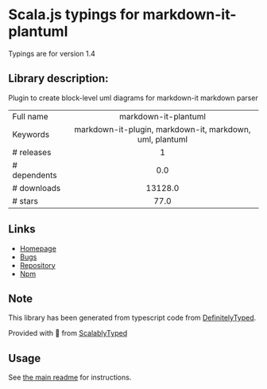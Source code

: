 
# Scala.js typings for markdown-it-plantuml

Typings are for version 1.4

## Library description:
Plugin to create block-level uml diagrams for markdown-it markdown parser

|                    |                 |
| ------------------ | :-------------: |
| Full name          | markdown-it-plantuml |
| Keywords           | markdown-it-plugin, markdown-it, markdown, uml, plantuml |
| # releases         | 1 |
| # dependents       | 0.0 |
| # downloads        | 13128.0 |
| # stars            | 77.0 |

## Links
- [Homepage](https://github.com/gmunguia/markdown-it-plantuml#readme)
- [Bugs](https://github.com/gmunguia/markdown-it-plantuml/issues)
- [Repository](https://github.com/gmunguia/markdown-it-plantuml)
- [Npm](https://www.npmjs.com/package/markdown-it-plantuml)
    


## Note
This library has been generated from typescript code from [DefinitelyTyped](https://definitelytyped.org).

Provided with :purple_heart: from [ScalablyTyped](https://github.com/oyvindberg/ScalablyTyped)

## Usage
See [the main readme](../../readme.md) for instructions.


